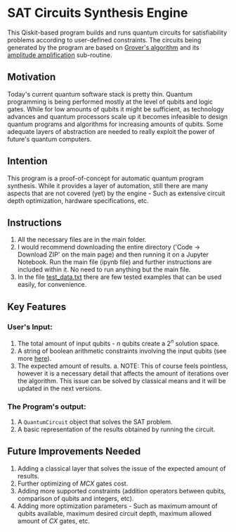 # SAT Circuits Synthesis Engine

This Qiskit-based program builds and runs quantum circuits for satisfiability problems according to user-defined constraints. The circuits being generated by the program are based on [Grover's algorithm](https://en.wikipedia.org/wiki/Grover%27s_algorithm) and its [amplitude amplification](https://en.wikipedia.org/wiki/Amplitude_amplification) sub-routine.

## Motivation

Today's current quantum software stack is pretty thin. Quantum programming is being performed mostly at the level of qubits and logic gates.  While for low amounts of qubits it might be sufficient, as technology advances and quantum processors scale up it becomes infeasible to design quantum programs and algorithms for increasing amounts of qubits.  Some adequate layers of abstraction are needed to really exploit the power of future's quantum computers.

## Intention

This program is a proof-of-concept for automatic quantum program synthesis. While it provides a layer of automation, still there are many aspects that are not covered (yet) by the engine - Such as extensive circuit depth optimization, hardware specifications, etc.

## Instructions
1. All the necessary files are in the main folder.
2. I would recommend downloading the entire directory ('Code -> Download ZIP' on the main page) and then running it on a Jupyter Notebook. Run the main file (ipynb file) and further instructions are included within it. No need to run anything but the main file.
3. In the file [test_data.txt](https://github.com/ohadlev77/SAT_Circuits_Engine/blob/main/test_data.txt) there are few tested examples that can be used easily, for convenience.


## Key Features

### User's Input:

 1. The total amount of input qubits - $n$ qubits create a $2^n$ solution space.
 2. A string of boolean arithmetic constraints involving the input qubits (see more [here](https://github.com/ohadlev77/SAT_Circuits_Engine/blob/main/constraints_format.txt "constraints_format.txt")).
3. The expected amount of results.
	a. NOTE: This of course feels pointless, however it is a necessary detail that affects the amount of iterations over the algorithm. This issue can be solved by classical means and it will be updated in the next versions.

### The Program's output:
1. A `QuantumCircuit` object that solves the SAT problem.
2. A basic representation of the results obtained by running the circuit.

## Future Improvements Needed

1. Adding a classical layer that solves the issue of the expected amount of results.
2. Further optimizing  of $MCX$ gates cost.
3. Adding more supported constraints (addition operators between qubits, comparison of qubits and integers, etc).
4. Adding more optimization parameters - Such as maximum amount of qubits available, maximum desired circuit depth, maximum allowed amount of $CX$ gates, etc.
